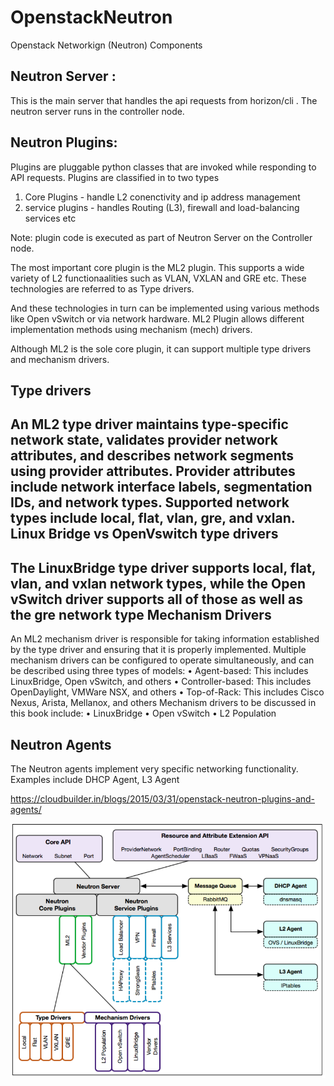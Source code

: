 # OpenstackNeutron

Openstack Networkign (Neutron) Components


Neutron Server :
----------------
This is the main server that handles the api requests from horizon/cli .
The neutron server runs in the controller node.

Neutron Plugins:
---------------
Plugins are pluggable python classes that are invoked while responding to API requests.
Plugins are classified in to two types
1. Core Plugins - handle L2 conenctivity and ip address management
2. service plugins - handles Routing (L3), firewall and load-balancing services etc

Note: plugin code is executed as part of Neutron Server on the Controller node.

The most important core plugin is the ML2 plugin. This supports a wide variety of L2 functionaalities
such as VLAN, VXLAN and GRE etc. These technologies are referred to as Type drivers.

And these technologies in turn can be implemented using various methods like Open vSwitch or via network hardware. 
ML2 Plugin allows different implementation methods using mechanism (mech) drivers.

Although ML2 is the sole core plugin, it can support multiple type drivers and mechanism drivers.

Type drivers
-------------
An ML2 type driver maintains type-specific network state, validates provider
network attributes, and describes network segments using provider attributes.
Provider attributes include network interface labels, segmentation IDs, and network
types. Supported network types include local, flat, vlan, gre, and vxlan.
Linux Bridge vs OpenVswitch type drivers
----------------------------------------
The LinuxBridge type driver supports local, flat, vlan, and vxlan network types,
while the Open vSwitch driver supports all of those as well as the gre network type
Mechanism Drivers
-----------------
An ML2 mechanism driver is responsible for taking information established by
the type driver and ensuring that it is properly implemented. Multiple mechanism
drivers can be configured to operate simultaneously, and can be described using
three types of models:
• Agent-based: This includes LinuxBridge, Open vSwitch, and others
• Controller-based: This includes OpenDaylight, VMWare NSX, and others
• Top-of-Rack: This includes Cisco Nexus, Arista, Mellanox, and others
Mechanism drivers to be discussed in this book include:
• LinuxBridge
• Open vSwitch
• L2 Population

Neutron Agents
--------------
The Neutron agents implement very specific networking functionality. Examples include DHCP Agent, L3 Agent 


https://cloudbuilder.in/blogs/2015/03/31/openstack-neutron-plugins-and-agents/



![alt text](https://github.com/kesavand/OpenstackNeutron/blob/master/NeutronArchitecture.PNG)



